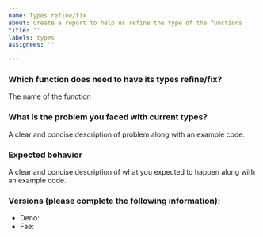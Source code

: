 ```yaml
---
name: Types refine/fix
about: Create a report to help us refine the type of the functions
title: ''
labels: types
assignees: ''

---
```


### Which function does need to have its types refine/fix?

The name of the function

### What is the problem you faced with current types?

A clear and concise description of problem along with an example code.

### Expected behavior

A clear and concise description of what you expected to happen along with an example code.

### Versions (please complete the following information):

- Deno:
- Fae:

